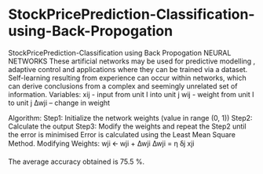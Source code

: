 # StockPricePrediction-Classification-using-Back-Propogation
StockPricePrediction-Classification using Back Propogation
NEURAL NETWORKS
These artificial networks may be used for predictive modelling , adaptive control and applications where they can be trained via a dataset. Self-learning resulting from experience can occur within networks, which can derive conclusions from a complex and seemingly unrelated set of information.
Variables:
    xij -  input from unit I into unit j
    wij - weight from unit I to unit j
    ∆wji – change in weight

Algorithm:
    Step1: Initialize the network weights (value in range (0, 1))
    Step2: Calculate the output 
    Step3: Modify the weights and repeat the Step2 until the error is minimised
Error is calculated using the Least Mean Square Method.
Modifying Weights:
    wji  🡨  wji + ∆wji
    ∆wji = ƞ ẟj xji 


 
The average accuracy obtained is 75.5 %.
